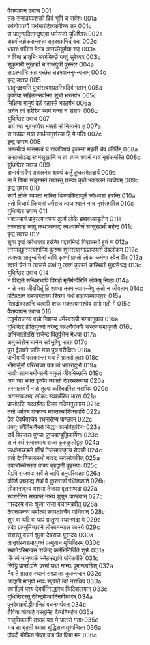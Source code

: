 वैशम्पायन उवाच	001  
ततः संनादयञ्शक्रो दिवं भूमिं च सर्वशः	001a  
रथेनोपययौ पार्थमारोहेत्यब्रवीच्च तम्	001c  
स भ्रातॄन्पतितान्दृष्ट्वा धर्मराजो युधिष्ठिरः	002a  
अब्रवीच्छोकसन्तप्तः सहस्राक्षमिदं वचः	002c  
भ्रातरः पतिता मेऽत्र आगच्छेयुर्मया सह	003a  
न विना भ्रातृभिः स्वर्गमिच्छे गन्तुं सुरेश्वर	003c  
सुकुमारी सुखार्हा च राजपुत्री पुरन्दर	004a  
साऽस्माभिः सह गच्छेत तद्भवाननुमन्यताम्	004c  
इन्द्र उवाच	005  
भ्रातॄन्द्रक्ष्यसि पुत्रांस्त्वमग्रतस्त्रिदिवं गतान्	005a  
कृष्णया सहितान्सर्वान्मा शुचो भरतर्षभ	005c  
निक्षिप्य मानुषं देहं गतास्ते भरतर्षभ	006a  
अनेन त्वं शरीरेण स्वर्गं गन्ता न संशयः	006c  
युधिष्ठिर उवाच	007  
अयं श्वा भूतभव्येश भक्तो मां नित्यमेव ह	007a  
स गच्छेत मया सार्धमानृशंस्या हि मे मतिः	007c  
इन्द्र उवाच	008  
अमर्त्यत्वं मत्समत्वं च राजञ्श्रियं कृत्स्नां महतीं चैव कीर्तिम्	008a  
सम्प्राप्तोऽद्य स्वर्गसुखानि च त्वं त्यज श्वानं नात्र नृशंसमस्ति	008c  
युधिष्ठिर उवाच	009  
अनार्यमार्येण सहस्रनेत्र शक्यं कर्तुं दुष्करमेतदार्य	009a  
मा मे श्रिया सङ्गमनं तयास्तु यस्याः कृते भक्तजनं त्यजेयम्	009c  
इन्द्र उवाच	010  
स्वर्गे लोके श्ववतां नास्ति धिष्ण्यमिष्टापूर्तं क्रोधवशा हरन्ति	010a  
ततो विचार्य क्रियतां धर्मराज त्यज श्वानं नात्र नृशंसमस्ति	010c  
युधिष्ठिर उवाच	011  
भक्तत्यागं प्राहुरत्यन्तपापं तुल्यं लोके ब्रह्मवध्याकृतेन	011a  
तस्मान्नाहं जातु कथञ्चनाद्य त्यक्ष्याम्येनं स्वसुखार्थी महेन्द्र	011c  
इन्द्र उवाच	012  
शुना दृष्टं क्रोधवशा हरन्ति यद्दत्तमिष्टं विवृतमथो हुतं च	012a  
तस्माच्छुनस्त्यागमिमं कुरुष्व शुनस्त्यागात्प्राप्स्यसे देवलोकम्	012c  
त्यक्त्वा भ्रातॄन्दयितां चापि कृष्णां प्राप्तो लोकः कर्मणा स्वेन वीर	013a  
श्वानं चैनं न त्यजसे कथं नु त्यागं कृत्स्नं चास्थितो मुह्यसेऽद्य	013c  
युधिष्ठिर उवाच	014  
न विद्यते सन्धिरथापि विग्रहो मृतैर्मर्त्यैरिति लोकेषु निष्ठा	014a  
न ते मया जीवयितुं हि शक्या तस्मात्त्यागस्तेषु कृतो न जीवताम्	014c  
प्रतिप्रदानं शरणागतस्य स्त्रिया वधो ब्राह्मणस्वापहारः	015a  
मित्रद्रोहस्तानि चत्वारि शक्र भक्तत्यागश्चैव समो मतो मे	015c  
वैशम्पायन उवाच	016  
तद्धर्मराजस्य वचो निशम्य धर्मस्वरूपी भगवानुवाच	016a  
युधिष्ठिरं प्रीतियुक्तो नरेन्द्रं श्लक्ष्णैर्वाक्यैः संस्तवसम्प्रयुक्तैः	016c  
अभिजातोऽसि राजेन्द्र पितुर्वृत्तेन मेधया	017a  
अनुक्रोशेन चानेन सर्वभूतेषु भारत	017c  
पुरा द्वैतवने चासि मया पुत्र परीक्षितः	018a  
पानीयार्थे पराक्रान्ता यत्र ते भ्रातरो हताः	018c  
भीमार्जुनौ परित्यज्य यत्र त्वं भ्रातरावुभौ	019a  
मात्रोः साम्यमभीप्सन्वै नकुलं जीवमिच्छसि	019c  
अयं श्वा भक्त इत्येव त्यक्तो देवरथस्त्वया	020a  
तस्मात्स्वर्गे न ते तुल्यः कश्चिदस्ति नराधिप	020c  
अतस्तवाक्षया लोकाः स्वशरीरेण भारत	021a  
प्राप्तोऽसि भरतश्रेष्ठ दिव्यां गतिमनुत्तमाम्	021c  
ततो धर्मश्च शक्रश्च मरुतश्चाश्विनावपि	022a  
देवा देवर्षयश्चैव रथमारोप्य पाण्डवम्	022c  
प्रययुः स्वैर्विमानैस्ते सिद्धाः कामविहारिणः	023a  
सर्वे विरजसः पुण्याः पुण्यवाग्बुद्धिकर्मिणः	023c  
स तं रथं समास्थाय राजा कुरुकुलोद्वहः	024a  
ऊर्ध्वमाचक्रमे शीघ्रं तेजसाऽऽवृत्य रोदसी	024c  
ततो देवनिकायस्थो नारदः सर्वलोकवित्	025a  
उवाचोच्चैस्तदा वाक्यं बृहद्वादी बृहत्तपाः	025c  
येऽपि राजर्षयः सर्वे ते चापि समुपस्थिताः	026a  
कीर्तिं प्रच्छाद्य तेषां वै कुरुराजोऽधितिष्ठति	026c  
लोकानावृत्य यशसा तेजसा वृत्तसम्पदा	027a  
स्वशरीरेण सम्प्राप्तं नान्यं शुश्रुम पाण्डवात्	027c  
नारदस्य वचः श्रुत्वा राजा वचनमब्रवीत्	028a  
देवानामन्त्र्य धर्मात्मा स्वपक्षांश्चैव पार्थिवान्	028c  
शुभं वा यदि वा पापं भ्रातॄणां स्थानमद्य मे	029a  
तदेव प्राप्तुमिच्छामि लोकानन्यान्न कामये	029c  
राज्ञस्तु वचनं श्रुत्वा देवराजः पुरन्दरः	030a  
आनृशंस्यसमायुक्तं प्रत्युवाच युधिष्ठिरम्	030c  
स्थानेऽस्मिन्वस राजेन्द्र कर्मभिर्निर्जिते शुभैः	031a  
किं त्वं मानुष्यकं स्नेहमद्यापि परिकर्षसि	031c  
सिद्धिं प्राप्तोऽसि परमां यथा नान्यः पुमान्क्वचित्	032a  
नैव ते भ्रातरः स्थानं सम्प्राप्ताः कुरुनन्दन	032c  
अद्यापि मानुषो भावः स्पृशते त्वां नराधिप	033a  
स्वर्गोऽयं पश्य देवर्षीन्सिद्धांश्च त्रिदिवालयान्	033c  
युधिष्ठिरस्तु देवेन्द्रमेवंवादिनमीश्वरम्	034a  
पुनरेवाब्रवीद्धीमानिदं वचनमर्थवत्	034c  
तैर्विना नोत्सहे वस्तुमिह दैत्यनिबर्हण	035a  
गन्तुमिच्छामि तत्राहं यत्र मे भ्रातरो गताः	035c  
यत्र सा बृहती श्यामा बुद्धिसत्त्वगुणान्विता	036a  
द्रौपदी योषितां श्रेष्ठा यत्र चैव प्रिया मम	036c  
